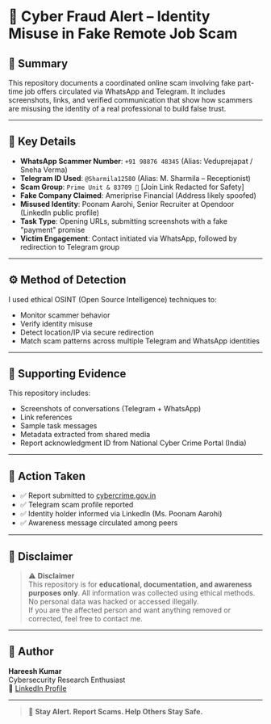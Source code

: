 # 🚨 Cyber Fraud Alert – Identity Misuse in Fake Remote Job Scam

## 🧾 Summary
This repository documents a coordinated online scam involving fake part-time job offers circulated via WhatsApp and Telegram. It includes screenshots, links, and verified communication that show how scammers are misusing the identity of a real professional to build false trust.

---

## 📌 Key Details

- **WhatsApp Scammer Number**: `+91 98876 48345` (Alias: Veduprejapat / Sneha Verma)
- **Telegram ID Used**: `@Sharmila12580` (Alias: M. Sharmila – Receptionist)
- **Scam Group**: `Prime Unit & 83709 👑` [Join Link Redacted for Safety]
- **Fake Company Claimed**: Ameriprise Financial (Address likely spoofed)
- **Misused Identity**: Poonam Aarohi, Senior Recruiter at Opendoor (LinkedIn public profile)
- **Task Type**: Opening URLs, submitting screenshots with a fake "payment" promise
- **Victim Engagement**: Contact initiated via WhatsApp, followed by redirection to Telegram group

---

## ⚙️ Method of Detection

I used ethical OSINT (Open Source Intelligence) techniques to:
- Monitor scammer behavior
- Verify identity misuse
- Detect location/IP via secure redirection
- Match scam patterns across multiple Telegram and WhatsApp identities

---

## 📂 Supporting Evidence

This repository includes:
- Screenshots of conversations (Telegram + WhatsApp)
- Link references
- Sample task messages
- Metadata extracted from shared media
- Report acknowledgment ID from National Cyber Crime Portal (India)

---

## 📣 Action Taken

- ✅ Report submitted to [cybercrime.gov.in](https://www.cybercrime.gov.in)
- ✅ Telegram scam profile reported
- ✅ Identity holder informed via LinkedIn (Ms. Poonam Aarohi)
- ✅ Awareness message circulated among peers

---

## 📜 Disclaimer

> ⚠️ **Disclaimer**  
> This repository is for **educational, documentation, and awareness purposes only**. All information was collected using ethical methods. No personal data was hacked or accessed illegally.  
> If you are the affected person and want anything removed or corrected, feel free to contact me.

---

## 🙋 Author

**Hareesh Kumar**  
Cybersecurity Research Enthusiast  
🔗 [LinkedIn Profile](https://www.linkedin.com/in/hareesh-kumar-02045a339)  

---

> 📢 **Stay Alert. Report Scams. Help Others Stay Safe.**
